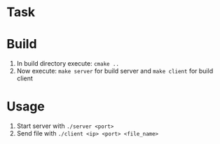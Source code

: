 # Task

# Build
1. In build directory execute:
`cmake ..`
2. Now execute:
`make server` for build server
and
`make client` for build client

# Usage
1. Start server with 
`./server <port>`
2. Send file with
`./client <ip> <port> <file_name>`
